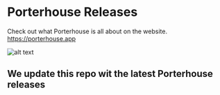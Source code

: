 # Porterhouse Releases
Check out what Porterhouse is all about on the website. https://porterhouse.app

![alt text](https://api.producthunt.com/widgets/embed-image/v1/featured.svg?post_id=150689&theme=light "Porterhouse - Mass personalized iMessage and SMS messaging! | Product Hunt Embed")

## We update this repo wit the latest Porterhouse releases
